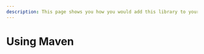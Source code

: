 ```yaml
---
description: This page shows you how you would add this library to your Maven Project!
---
```


# Using Maven

